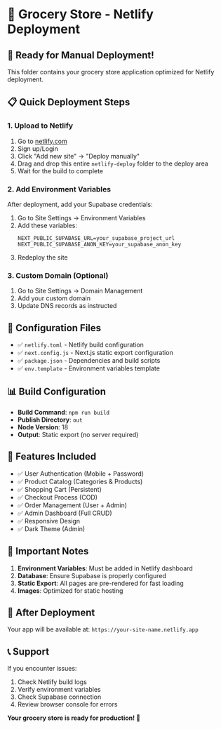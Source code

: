 # 🛒 Grocery Store - Netlify Deployment

## 🚀 Ready for Manual Deployment!

This folder contains your grocery store application optimized for Netlify deployment.

## 📋 Quick Deployment Steps

### 1. **Upload to Netlify**
1. Go to [netlify.com](https://netlify.com)
2. Sign up/Login
3. Click "Add new site" → "Deploy manually"
4. Drag and drop this entire `netlify-deploy` folder to the deploy area
5. Wait for the build to complete

### 2. **Add Environment Variables**
After deployment, add your Supabase credentials:
1. Go to Site Settings → Environment Variables
2. Add these variables:
   ```
   NEXT_PUBLIC_SUPABASE_URL=your_supabase_project_url
   NEXT_PUBLIC_SUPABASE_ANON_KEY=your_supabase_anon_key
   ```
3. Redeploy the site

### 3. **Custom Domain (Optional)**
1. Go to Site Settings → Domain Management
2. Add your custom domain
3. Update DNS records as instructed

## 🔧 Configuration Files

- ✅ `netlify.toml` - Netlify build configuration
- ✅ `next.config.js` - Next.js static export configuration
- ✅ `package.json` - Dependencies and build scripts
- ✅ `env.template` - Environment variables template

## 📊 Build Configuration

- **Build Command**: `npm run build`
- **Publish Directory**: `out`
- **Node Version**: 18
- **Output**: Static export (no server required)

## 🎯 Features Included

- ✅ User Authentication (Mobile + Password)
- ✅ Product Catalog (Categories & Products)
- ✅ Shopping Cart (Persistent)
- ✅ Checkout Process (COD)
- ✅ Order Management (User + Admin)
- ✅ Admin Dashboard (Full CRUD)
- ✅ Responsive Design
- ✅ Dark Theme (Admin)

## 🚨 Important Notes

1. **Environment Variables**: Must be added in Netlify dashboard
2. **Database**: Ensure Supabase is properly configured
3. **Static Export**: All pages are pre-rendered for fast loading
4. **Images**: Optimized for static hosting

## 🔗 After Deployment

Your app will be available at: `https://your-site-name.netlify.app`

## 📞 Support

If you encounter issues:
1. Check Netlify build logs
2. Verify environment variables
3. Check Supabase connection
4. Review browser console for errors

**Your grocery store is ready for production! 🎉**

